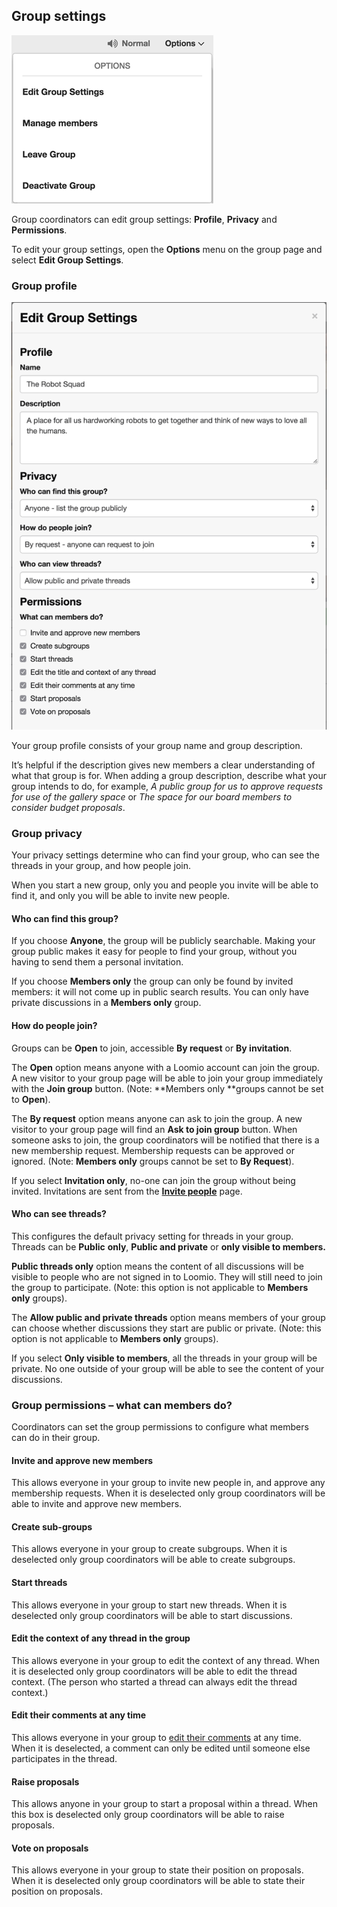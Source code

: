## Group settings

<img class="screenshot" alt="Log in page with single sign-on options" src="options dropdown.png" />

Group coordinators can edit group settings: **Profile**, **Privacy** and **Permissions**. 

To edit your group settings, open the **Options** menu on the group page and select **Edit Group Settings**.

### Group profile

<img class="screenshot" alt="Log in page with single sign-on options" src="edit group settings.png" />

Your group profile consists of your group name and group description. 

It’s helpful if the description gives new members a clear understanding of what that group is for. When adding a group description, describe what your group intends to do, for example, *A public group for us to approve requests for use of the gallery space* or *The space for our board members to consider budget proposals*. 

### Group privacy

Your privacy settings determine who can find your group, who can see the threads in your group, and how people join. 

When you start a new group, only you and people you invite will be able to find it, and only you will be able to invite new people.

#### Who can find this group?

If you choose **Anyone**, the group will be publicly searchable. Making your group public makes it easy for people to find your group, without you having to send them a personal invitation. 

If you choose **Members only** the group can only be found by invited members: it will not come up in public search results. You can only have private discussions in a **Members only** group.

#### How do people join?

Groups can be **Open** to join, accessible **By request** or **By invitation**.

The **Open** option means anyone with a Loomio account can join the group. A new visitor to your group page will be able to join your group immediately with the **Join group** button. (Note: **Members only **groups cannot be set to **Open**).

The **By request** option means anyone can ask to join the group. A new visitor to your group page will find an **Ask to join group** button. When someone asks to join, the group coordinators will be notified that there is a new membership request. Membership requests can be approved or ignored. (Note: **Members only** groups cannot be set to **By Request**).

If you select **Invitation only**, no-one can join the group without being invited. Invitations are sent from the [**Invite people**](inviting_new_members.html) page.

#### Who can see threads?

This configures the default privacy setting for threads in your group. Threads can be **Public** **only**, **Public and private** or **only visible to members.**

**Public threads only** option means the content of all discussions will be visible to people who are not signed in to Loomio. They will still need to join the group to participate. (Note: this option is not applicable to **Members only** groups).

The **Allow public and private threads** option means members of your group can choose whether discussions they start are public or private. (Note: this option is not applicable to **Members only** groups).

If you select **Only visible to members**, all the threads in your group will be private. No one outside of your group will be able to see the content of your discussions.

### Group permissions – what can members do?

Coordinators can set the group permissions to configure what members can do in their group.

#### Invite and approve new members

This allows everyone in your group to invite new people in, and approve any membership requests. When it is deselected only group coordinators will be able to invite and approve new members.

#### Create sub-groups

This allows everyone in your group to create subgroups. When it is deselected only group coordinators will be able to create subgroups.

#### Start threads

This allows everyone in your group to start new threads. When it is deselected only group coordinators will be able to start discussions.

#### Edit the context of any thread in the group

This allows everyone in your group to edit the context of any thread. When it is deselected only group coordinators will be able to edit the thread context. (The person who started a thread can always edit the thread context.)

#### Edit their comments at any time

This allows everyone in your group to [edit their comments](comments.html#editing-a-comment) at any time. When it is deselected, a comment can only be edited until someone else participates in the thread.

#### Raise proposals

This allows anyone in your group to start a proposal within a thread. When this box is deselected only group coordinators will be able to raise proposals.

#### Vote on proposals

This allows everyone in your group to state their position on proposals. When it is deselected only group coordinators will be able to state their position on proposals.
